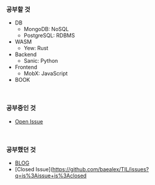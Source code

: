 ### 공부할 것

- DB
  - MongoDB: NoSQL
  - PostgreSQL: RDBMS
- WASM
  - Yew: Rust
- Backend
  - Sanic: Python
- Frontend
  - MobX: JavaScript
- BOOK

<br/>

### 공부중인 것

- [Open Issue](https://github.com/baealex/TIL/issues?q=is%3Aissue+is%3Aclosed)

<br/>

### 공부했던 것

- [BLOG](https://blex.me/@baealex)
- [Closed Issue](https://github.com/baealex/TIL/issues?q=is%3Aissue+is%3Aclosed